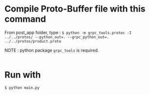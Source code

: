 # Compile Proto-Buffer file with this command
From post_app folder, type :
`$ python -m grpc_tools.protoc -I ../../protos/ --python_out=. --grpc_python_out=. ../../protos/product.proto`

NOTE : python package `grpc_tools` is required.<br><br>

# Run with
`$ python main.py`